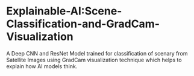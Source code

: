 # Explainable-AI:Scene-Classification-and-GradCam-Visualization

A Deep CNN and ResNet Model trained for classification of scenary  from Satellite Images using GradCam visualization technique which helps to explain how AI models think.
 
